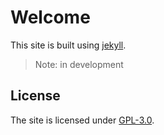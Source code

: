 # Welcome

This site is built using [jekyll](https://jekyllrb.com).

> Note:
in development

## License

The site is licensed under [GPL-3.0](/LICENSE).
